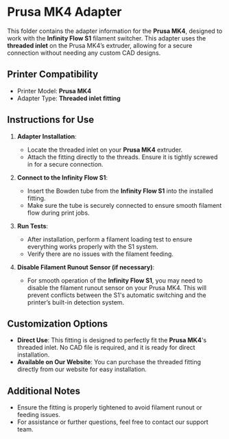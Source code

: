 # Prusa MK4 Adapter

This folder contains the adapter information for the **Prusa MK4**, designed to work with the **Infinity Flow S1** filament switcher. This adapter uses the **threaded inlet** on the Prusa MK4’s extruder, allowing for a secure connection without needing any custom CAD designs.

## Printer Compatibility
- Printer Model: **Prusa MK4**
- Adapter Type: **Threaded inlet fitting**

## Instructions for Use

1. **Adapter Installation**:
   - Locate the threaded inlet on your **Prusa MK4** extruder.
   - Attach the fitting directly to the threads. Ensure it is tightly screwed in for a secure connection.

2. **Connect to the Infinity Flow S1**:
   - Insert the Bowden tube from the **Infinity Flow S1** into the installed fitting.
   - Make sure the tube is securely connected to ensure smooth filament flow during print jobs.

3. **Run Tests**:
   - After installation, perform a filament loading test to ensure everything works properly with the S1 system.
   - Verify there are no issues with the filament feeding.

4. **Disable Filament Runout Sensor (if necessary)**:
   - For smooth operation of the **Infinity Flow S1**, you may need to disable the filament runout sensor on your Prusa MK4. This will prevent conflicts between the S1's automatic switching and the printer’s built-in detection system.

## Customization Options

- **Direct Use**: This fitting is designed to perfectly fit the **Prusa MK4**'s threaded inlet. No CAD file is required, and it is ready for direct installation.
- **Available on Our Website**: You can purchase the threaded fitting directly from our website for easy installation.

## Additional Notes
- Ensure the fitting is properly tightened to avoid filament runout or feeding issues.
- For assistance or further questions, feel free to contact our support team.
